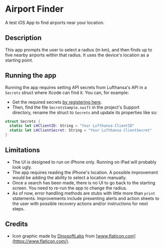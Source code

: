 # Airport Finder
A test iOS App to find airports near your location.

## Description
This app prompts the user to select a radius (in km), and then finds up to five nearby airports within that radius. 
It uses the device's location as a starting point.

## Running the app
Running the app requires setting API secrets from Lufthansa's API in a `Secrets` struct where Xcode can find it. You can, for example:

- Get the required secrets [by registering here](https://developer.lufthansa.com/docs). 
- Then, find the file `SecretsSample.swift` in the project's Support directory, rename the struct to `Secrets` and update its properties like so:

```Swift
struct Secrets {
  static let LHClientID: String = "Your Lufthansa ClientID"
  static let LHClientSecret: String = "Your Lufthansa ClientSecret"
}
```

## Limitations
- The UI is designed to run on iPhone only. Running on iPad will probably look ugly.
- The app requires reading the iPhone's location. A possible improvement would be adding the ability to select a location manually.
- Once a search has been made, there is no UI to go back to the starting screen. You need to re-run the app to change the radius.
- As of now, error handling methods are stubs with little more than `print` statements. Improvements include presenting alerts and action sheets to the user with  possible recovery actions and/or instructions for next steps.

## Credits
- Icon graphic made by [DinosoftLabs](https://www.flaticon.com/authors/dinosoftlabs) from [www.flaticon.com](https://www.flaticon.com/).